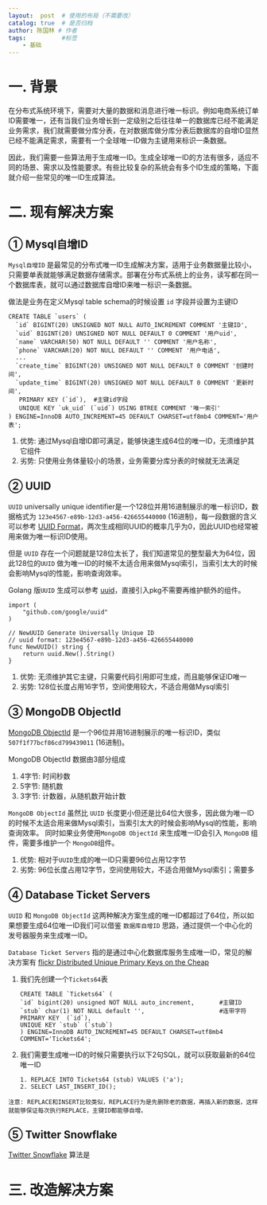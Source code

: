 ```yaml
---
layout:  post  # 使用的布局（不需要改）
catalog: true  # 是否归档
author: 陈国林 # 作者
tags:          #标签
    - 基础
---
```


# 一. 背景
在分布式系统环境下，需要对大量的数据和消息进行唯一标识。例如电商系统订单ID需要唯一，还有当我们业务增长到一定级别之后往往单一的数据库已经不能满足业务需求，我们就需要做分库分表，在对数据库做分库分表后数据库的自增ID显然已经不能满足需求，需要有一个全球唯一ID做为主键用来标识一条数据。

因此，我们需要一些算法用于生成唯一ID。生成全球唯一ID的方法有很多，适应不同的场景、需求以及性能要求。有些比较复杂的系统会有多个ID生成的策略，下面就介绍一些常见的唯一ID生成算法。

# 二. 现有解决方案
## ① Mysql自增ID
`Mysql自增ID` 是最常见的分布式唯一ID生成解决方案，适用于业务数据量比较小，只需要单表就能够满足数据存储需求。部署在分布式系统上的业务，读写都在同一个数据库表，就可以通过数据库自增ID来唯一标识一条数据。

做法是业务在定义Mysql table schema的时候设置 `id` 字段并设置为主键ID

```
CREATE TABLE `users` (
  `id` BIGINT(20) UNSIGNED NOT NULL AUTO_INCREMENT COMMENT '主键ID',
  `uid` BIGINT(20) UNSIGNED NOT NULL DEFAULT 0 COMMENT '用户uid',
  `name` VARCHAR(50) NOT NULL DEFAULT '' COMMENT '用户名称',
  `phone` VARCHAR(20) NOT NULL DEFAULT '' COMMENT '用户电话',
  ...
  `create_time` BIGINT(20) UNSIGNED NOT NULL DEFAULT 0 COMMENT '创建时间',
  `update_time` BIGINT(20) UNSIGNED NOT NULL DEFAULT 0 COMMENT '更新时间',
   PRIMARY KEY (`id`),  #主键id字段
   UNIQUE KEY `uk_uid` (`uid`) USING BTREE COMMENT '唯一索引'
) ENGINE=InnoDB AUTO_INCREMENT=45 DEFAULT CHARSET=utf8mb4 COMMENT='用户表';
```

1. 优势: 通过Mysql自增ID即可满足，能够快速生成64位的唯一ID，无须维护其它组件
2. 劣势: 只使用业务体量较小的场景，业务需要分库分表的时候就无法满足

## ② UUID
`UUID` universally unique identifier是一个128位并用16进制展示的唯一标识ID，数据格式为 `123e4567-e89b-12d3-a456-426655440000` (16进制)，每一段数据的含义可以参考 [UUID Format](https://en.wikipedia.org/wiki/Universally_unique_identifier)，两次生成相同UUID的概率几乎为0，因此UUID也经常被用来做为唯一标识ID使用。

但是 `UUID` 存在一个问题就是128位太长了，我们知道常见的整型最大为64位，因此128位的`UUID` 做为唯一ID的时候不太适合用来做Mysql索引，当索引太大的时候会影响Mysql的性能，影响查询效率。

Golang 版`UUID` 生成可以参考 [uuid](https://github.com/google/uuid)，直接引入pkg不需要再维护额外的组件。

```
import (
	"github.com/google/uuid"
)

// NewUUID Generate Universally Unique ID
// uuid format: 123e4567-e89b-12d3-a456-426655440000
func NewUUID() string {
	return uuid.New().String()
}
```

1. 优势: 无须维护其它主键，只需要代码引用即可生成，而且能够保证ID唯一
2. 劣势: 128位长度占用16字节，空间使用较大，不适合用做Mysql索引

## ③ MongoDB ObjectId
[MongoDB ObjectId](https://docs.mongodb.com/manual/reference/method/ObjectId/) 是一个96位并用16进制展示的唯一标识ID，类似`507f1f77bcf86cd799439011` (16进制)。

MongoDB ObjectId 数据由3部分组成

1. 4字节: 时间秒数
2. 5字节: 随机数
3. 3字节: 计数器，从随机数开始计数
 
`MongoDB ObjectId` 虽然比 `UUID` 长度更小但还是比64位大很多，因此做为唯一ID的时候不太适合用来做Mysql索引，当索引太大的时候会影响Mysql的性能，影响查询效率。
同时如果业务使用`MongoDB ObjectId` 来生成唯一ID会引入 `MongoDB` 组件，需要多维护一个 `MongoDB`组件。

1. 优势: 相对于`UUID`生成的唯一ID只需要96位占用12字节
2. 劣势: 96位长度占用12字节，空间使用较大，不适合用做Mysql索引；需要多

## ④ Database Ticket Servers
`UUID` 和 `MongoDB ObjectId` 这两种解决方案生成的唯一ID都超过了64位，所以如果想要生成64位唯一ID我们可以借鉴 `数据库自增ID` 思路，通过提供一个中心化的发号器服务来生成唯一ID。

`Database Ticket Servers` 指的是通过中心化数据库服务生成唯一ID，常见的解决方案有 [flickr Distributed Unique Primary Keys on the Cheap](https://code.flickr.net/2010/02/08/ticket-servers-distributed-unique-primary-keys-on-the-cheap/)

1. 我们先创建一个`Tickets64`表
   ```
   CREATE TABLE `Tickets64` (
   `id` bigint(20) unsigned NOT NULL auto_increment,       #主键ID
   `stub` char(1) NOT NULL default '',                     #连带字符
   PRIMARY KEY  (`id`),
   UNIQUE KEY `stub` (`stub`)
   ) ENGINE=InnoDB AUTO_INCREMENT=45 DEFAULT CHARSET=utf8mb4 COMMENT='Tickets64';
   ```
2. 我们需要生成唯一ID的时候只需要执行以下2句SQL，就可以获取最新的64位唯一ID
   ```
   1. REPLACE INTO Tickets64 (stub) VALUES ('a');
   2. SELECT LAST_INSERT_ID();
   ```
  
`注意: REPLACE和INSERT比较类似，REPLACE行为是先删除老的数据，再插入新的数据，这样就能够保证每次执行REPLACE，主键ID都能够自增。`



## ⑤ Twitter Snowflake
[Twitter Snowflake](https://github.com/twitter-archive/snowflake/tree/snowflake-2010) 算法是

# 三. 改造解决方案





